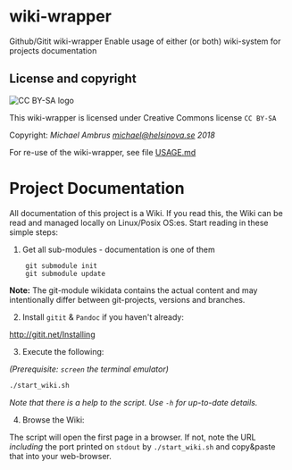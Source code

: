 # wiki-wrapper
Github/Gitit wiki-wrapper Enable usage of either (or both) wiki-system for
projects documentation

## License and copyright
![CC BY-SA logo](https://licensebuttons.net/l/by-sa/3.0/88x31.png)

This wiki-wrapper is licensed under Creative Commons license `CC BY-SA`

Copyright: _Michael Ambrus <michael@helsinova.se> 2018_

For re-use of the wiki-wrapper, see file [USAGE.md]()

# Project Documentation

All documentation of this project is a Wiki. If you read this, the Wiki can
be read and managed locally on Linux/Posix OS:es. Start reading in these
simple steps:

1) Get all sub-modules - documentation is one of them
```
    git submodule init
    git submodule update
```

**Note:** The git-module wikidata contains the actual content and may
intentionally differ between git-projects, versions and branches.

2) Install `gitit` & `Pandoc` if you haven't already:

http://gitit.net/Installing


3) Execute the following:

_(Prerequisite: `screen` the terminal emulator)_

```bash
./start_wiki.sh
```

_Note that there is a help to the script. Use `-h` for up-to-date details._

4) Browse the Wiki:

The script will open the first page in a browser. If not, note the URL
*including* the port printed on `stdout` by `./start_wiki.sh` and copy&paste
that into your web-browser.

